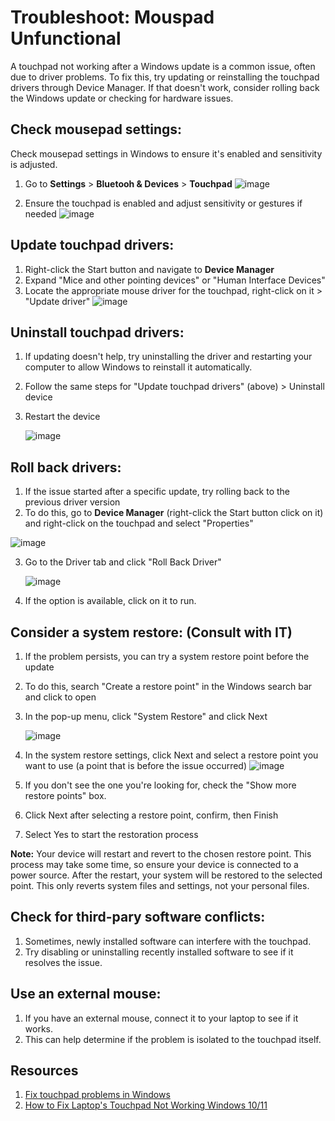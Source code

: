 # Troubleshoot: Mouspad Unfunctional
A touchpad not working after a Windows update is a common issue, often due to driver problems. To fix this, try updating or reinstalling the touchpad drivers through Device Manager. If that doesn't work, consider rolling back the Windows update or checking for hardware issues.  

## Check mousepad settings: 
Check mousepad settings in Windows to ensure it's enabled and sensitivity is adjusted.
1. Go to **Settings** > **Bluetooh & Devices** > **Touchpad**
   ![image](https://github.com/user-attachments/assets/3899dc5d-753a-4c40-9719-aab39612b723)

3. Ensure the touchpad is enabled and adjust sensitivity or gestures if needed
   ![image](https://github.com/user-attachments/assets/5babe5e3-55d0-4249-b33f-8943ecde54f8)


## Update touchpad drivers: 
1. Right-click the Start button and navigate to **Device Manager**
2. Expand "Mice and other pointing devices" or "Human Interface Devices"
3. Locate the appropriate mouse driver for the touchpad, right-click on it > "Update driver"
   ![image](https://github.com/user-attachments/assets/3b494fd5-b9d5-484a-95e4-3db9a1ed12cf)

## Uninstall touchpad drivers:
1. If updating doesn't help, try uninstalling the driver and restarting your computer to allow Windows to reinstall it automatically.
2. Follow the same steps for "Update touchpad drivers" (above) > Uninstall device
3. Restart the device
   
   ![image](https://github.com/user-attachments/assets/7f6afccf-7680-4bc2-8cf7-de7a5a8b6797)

## Roll back drivers:
1. If the issue started after a specific update, try rolling back to the previous driver version
2. To do this, go to **Device Manager** (right-click the Start button click on it) and right-click on the touchpad and select "Properties"

  ![image](https://github.com/user-attachments/assets/985d0467-492f-406c-8dac-9c7697159415)

3. Go to the Driver tab and click "Roll Back Driver"

   ![image](https://github.com/user-attachments/assets/3966f827-5050-4b12-bdbb-fe6f2a43dd64)

5. If the option is available, click on it to run.

## Consider a system restore: (Consult with IT)
1. If the problem persists, you can try a system restore point before the update
2. To do this, search "Create a restore point" in the Windows search bar and click to open
3. In the pop-up menu, click "System Restore" and click Next
   
   ![image](https://github.com/user-attachments/assets/b66b6552-898b-4fb5-a278-b8424b20224b)

5. In the system restore settings, click Next and select a restore point you want to use (a point that is before the issue occurred)
   ![image](https://github.com/user-attachments/assets/c2bb07c1-d919-4b2c-b65e-6e396adc3b16)

7. If you don't see the one you're looking for, check the "Show more restore points" box.
8. Click Next after selecting a restore point, confirm, then Finish
9. Select Yes to start the restoration process

**Note:** Your device will restart and revert to the chosen restore point. This process may take some time, so ensure your device is connected to a power source. After the restart, your system will be restored to the selected point. This only reverts system files and settings, not your personal files. 
 

## Check for third-pary software conflicts: 
1. Sometimes, newly installed software can interfere with the touchpad.
2. Try disabling or uninstalling recently installed software to see if it resolves the issue.

## Use an external mouse: 
1. If you have an external mouse, connect it to your laptop to see if it works.
2. This can help determine if the problem is isolated to the touchpad itself.

## Resources
1. [Fix touchpad problems in Windows](https://support.microsoft.com/en-us/windows/fix-touchpad-problems-in-windows-30b498e5-0caa-9740-2b21-336ea75ee756)
2. [How to Fix Laptop's Touchpad Not Working Windows 10/11](https://youtu.be/jA4WmVv-p78?si=oxQ8sX8MvyT4C_fC)
